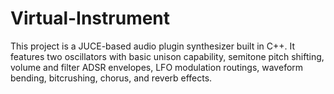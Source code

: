 # Virtual-Instrument


This project is a JUCE-based audio plugin synthesizer built in C++. It features two oscillators with basic unison capability, semitone pitch shifting, volume and filter ADSR envelopes, LFO modulation routings, waveform bending, bitcrushing, chorus, and reverb effects.
